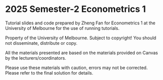 # 2025 Semester-2 Econometrics 1
Tutorial slides and code prepared by Zheng Fan for Econometrics 1 at the University of Melbourne for the use of running tutorials.

Property of the University of Melbourne. Subject to copyright! You should not disseminate, distribute or copy.

All the materials presented are based on the materials provided on Canvas by the lecturers/coordinators.

Please use these materials with caution, errors may not be corrected. Please refer to the final solution for details.
